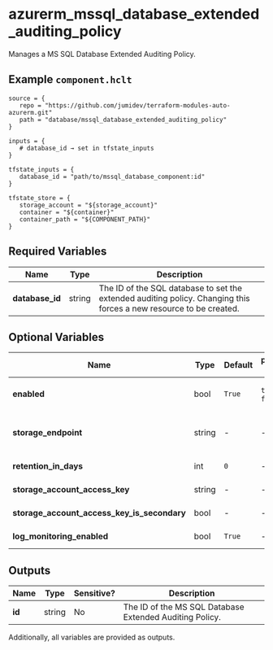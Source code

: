 # azurerm_mssql_database_extended_auditing_policy

Manages a MS SQL Database Extended Auditing Policy.

## Example `component.hclt`

```hcl
source = {
   repo = "https://github.com/jumidev/terraform-modules-auto-azurerm.git" 
   path = "database/mssql_database_extended_auditing_policy" 
}

inputs = {
   # database_id → set in tfstate_inputs
}

tfstate_inputs = {
   database_id = "path/to/mssql_database_component:id" 
}

tfstate_store = {
   storage_account = "${storage_account}" 
   container = "${container}" 
   container_path = "${COMPONENT_PATH}" 
}

```

## Required Variables

| Name | Type |  Description |
| ---- | --------- |  ----------- |
| **database_id** | string |  The ID of the SQL database to set the extended auditing policy. Changing this forces a new resource to be created. | 

## Optional Variables

| Name | Type |  Default  |  possible values |  Description |
| ---- | --------- |  ----------- | ----------- | ----------- |
| **enabled** | bool |  `True`  |  `true`, `false`  |  Whether to enable the extended auditing policy. Possible values are `true` and `false`. Defaults to `true`. | 
| **storage_endpoint** | string |  -  |  -  |  The blob storage endpoint (e.g. <https://example.blob.core.windows.net>). This blob storage will hold all extended auditing logs. | 
| **retention_in_days** | int |  `0`  |  -  |  The number of days to retain logs for in the storage account. Defaults to `0`. | 
| **storage_account_access_key** | string |  -  |  -  |  The access key to use for the auditing storage account. | 
| **storage_account_access_key_is_secondary** | bool |  -  |  -  |  Is `storage_account_access_key` value the storage's secondary key? | 
| **log_monitoring_enabled** | bool |  `True`  |  -  |  Enable audit events to Azure Monitor? Defaults to `true`. | 



## Outputs

| Name | Type | Sensitive? | Description |
| ---- | ---- | --------- | --------- |
| **id** | string | No  | The ID of the MS SQL Database Extended Auditing Policy. | 

Additionally, all variables are provided as outputs.
